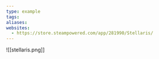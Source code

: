 ```yaml
---
type: example
tags: 
aliases: 
websites:
  - https://store.steampowered.com/app/281990/Stellaris/
---
```

![[stellaris.png]]
